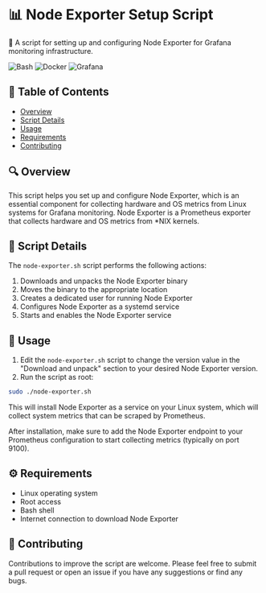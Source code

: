 # 📊 Node Exporter Setup Script

🔭 A script for setting up and configuring Node Exporter for Grafana monitoring infrastructure.

<p>
  <img alt="Bash" src="https://img.shields.io/badge/-Bash-grey?style=flat-square&logo=gnubash&logoColor=white" />
  <img alt="Docker" src="https://img.shields.io/badge/-Docker-46a2f1?style=flat-square&logo=docker&logoColor=white" />
  <img alt="Grafana" src="https://img.shields.io/badge/Grafana-%23F46800?style=flat-square&logo=grafana&logoColor=white" />
</p>

## 📑 Table of Contents

- [Overview](#overview)
- [Script Details](#script-details)
- [Usage](#usage)
- [Requirements](#requirements)
- [Contributing](#contributing)

## 🔍 Overview

This script helps you set up and configure Node Exporter, which is an essential component for collecting hardware and OS metrics from Linux systems for Grafana monitoring. Node Exporter is a Prometheus exporter that collects hardware and OS metrics from *NIX kernels.

## 📜 Script Details

The `node-exporter.sh` script performs the following actions:

1. Downloads and unpacks the Node Exporter binary
2. Moves the binary to the appropriate location
3. Creates a dedicated user for running Node Exporter
4. Configures Node Exporter as a systemd service
5. Starts and enables the Node Exporter service

## 🚀 Usage

1. Edit the `node-exporter.sh` script to change the version value in the "Download and unpack" section to your desired Node Exporter version.
2. Run the script as root:

```bash
sudo ./node-exporter.sh
```

This will install Node Exporter as a service on your Linux system, which will collect system metrics that can be scraped by Prometheus.

After installation, make sure to add the Node Exporter endpoint to your Prometheus configuration to start collecting metrics (typically on port 9100).

## ⚙️ Requirements

- Linux operating system
- Root access
- Bash shell
- Internet connection to download Node Exporter

## 👥 Contributing

Contributions to improve the script are welcome. Please feel free to submit a pull request or open an issue if you have any suggestions or find any bugs.
